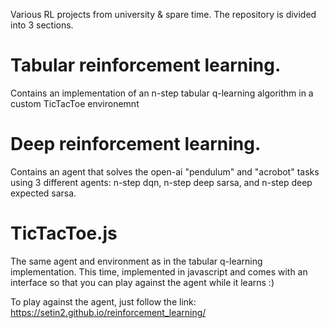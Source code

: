 Various RL projects from university & spare time. The repository is divided into 3 sections.

# Tabular reinforcement learning. 
Contains an implementation of an n-step tabular q-learning algorithm in a custom TicTacToe environemnt

# Deep reinforcement learning. 
Contains an agent that solves the open-ai "pendulum" and "acrobot" tasks using 3 different agents: n-step dqn, n-step deep sarsa, and n-step deep expected sarsa.

# TicTacToe.js
The same agent and environment as in the tabular q-learning implementation. This time, implemented in javascript and comes with an interface so that you can play against the agent while it learns :)

To play against the agent, just follow the link: https://setin2.github.io/reinforcement_learning/
